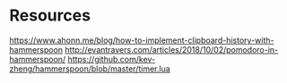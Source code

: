 

# Resources

https://www.ahonn.me/blog/how-to-implement-clipboard-history-with-hammerspoon
http://evantravers.com/articles/2018/10/02/pomodoro-in-hammerspoon/
https://github.com/kev-zheng/hammerspoon/blob/master/timer.lua
